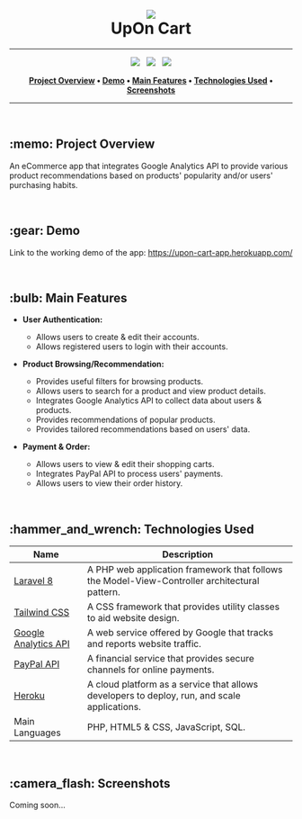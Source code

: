 <h1 align="center">
  <br>
    <img src="https://user-images.githubusercontent.com/41291862/120219133-966cf680-c1ef-11eb-9ca6-cb52f55bcf77.png">
  <br>
    UpOn Cart
  <br>
</h1>

---

<p align="center">
  <a href="https://github.com/tylerhgv/upon-cart-app/releases"><img src="https://img.shields.io/github/v/tag/tylerhgv/upon-cart-app?label=%20version&style=for-the-badge"></a>
  &nbsp;
  <a href="https://github.com/tylerhgv/upon-cart-app/issues/"><img src="https://img.shields.io/github/issues-raw/tylerhgv/upon-cart-app?color=orange&style=for-the-badge"></a>
  &nbsp;
  <a href="https://github.com/tylerhgv/upon-cart-app/milestones/"><img src="https://img.shields.io/github/milestones/progress-percent/tylerhgv/upon-cart-app/1?color=brightgreen&style=for-the-badge"></a>    
</p>

<p align="center">
  <strong>
    <a href="#overview">Project Overview</a> •
    <a href="#demo">Demo</a> •
    <a href="#features">Main Features</a> •
    <a href="#tech">Technologies Used</a> •
    <a href="#screens">Screenshots</a>
  </strong>
</p>

---

<p>&nbsp;</p>
<h2 id="overview"> :memo: Project Overview </h2>

An eCommerce app that integrates Google Analytics API to provide various product recommendations based on products' popularity and/or users' purchasing habits.

<p>&nbsp;</p>
<h2 id="demo"> :gear: Demo </h2>

Link to the working demo of the app: https://upon-cart-app.herokuapp.com/

<p>&nbsp;</p>
<h2 id="features"> :bulb: Main Features </h2>

- **User Authentication:**

  - Allows users to create & edit their accounts.
  - Allows registered users to login with their accounts.

- **Product Browsing/Recommendation:**

  - Provides useful filters for browsing products.
  - Allows users to search for a product and view product details.
  - Integrates Google Analytics API to collect data about users & products.
  - Provides recommendations of popular products.
  - Provides tailored recommendations based on users' data.

- **Payment & Order:**

  - Allows users to view & edit their shopping carts.
  - Integrates PayPal API to process users' payments.
  - Allows users to view their order history.

<p>&nbsp;</p>
<h2 id="tech"> :hammer_and_wrench: Technologies Used </h2>

| Name | Description |
| --- | --- |
| [Laravel 8](https://laravel.com/)  | A PHP web application framework that follows the Model-View-Controller architectural pattern. |
| [Tailwind CSS](https://tailwindcss.com/) | A CSS framework that provides utility classes to aid website design. |
| [Google Analytics API](https://developers.google.com/analytics) | A web service offered by Google that tracks and reports website traffic. |
| [PayPal API](https://developer.paypal.com/docs/api/overview/) | A financial service that provides secure channels for online payments. |
| [Heroku](https://www.heroku.com/home) | A cloud platform as a service that allows developers to deploy, run, and scale applications. |
| Main Languages | PHP, HTML5 & CSS, JavaScript, SQL. |

<p>&nbsp;</p>
<h2 id="screens"> :camera_flash: Screenshots </h2>

Coming soon...
